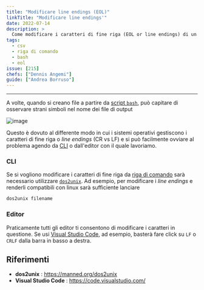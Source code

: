 ```yaml
---
title: "Modificare line endings (EOL)"
linkTitle: "Modificare line endings'"
date: 2022-07-14
description: >
  Come modificare i caratteri di fine riga (EOL or line endings) di un file
tags:
  - csv
  - riga di comando
  - bash
  - eol
issue: [215]
chefs: ["Dennis Angemi"]
guide: ["Andrea Borruso"]
---
```


---

A volte, quando si creano file a partire da [script `bash`](https://tansignari.opendatasicilia.it/ricette/bash/), può capitare di osservare strani simboli nel nome dei file di output

![image](https://user-images.githubusercontent.com/77018886/178977928-8fca30d2-a990-4d63-8df0-31df45b4dbef.png)

Questo è dovuto al differente modo in cui i sistemi operativi gestiscono i caratteri di fine riga o _line endings_ (CR vs LF) e si può facilmente ovviare al problema agendo da [CLI](https://tansignari.opendatasicilia.it/ricette/riga_comando/) o dall'editor con il quale lavoriamo.

### CLI
Se si vogliono modificare i caratteri di fine riga da [riga di comando](https://tansignari.opendatasicilia.it/ricette/riga_comando/) sarà necessario utilizzare [`dos2unix`](https://manned.org/dos2unix). Ad esempio, per modificare i _line endings_ e renderli compatibili con linux sarà sufficiente lanciare 

```bash
dos2unix filename
```

### Editor
Praticamente tutti gli editor ti consentono di modificare i caratteri in questione. Se usi [Visual Studio Code](https://code.visualstudio.com/), ad esempio, basterà fare click su `LF` o `CRLF` dalla barra in basso a destra.

## Riferimenti

- **dos2unix** : <https://manned.org/dos2unix>
- **Visual Studio Code** : <https://code.visualstudio.com/>

